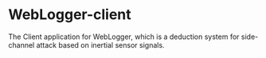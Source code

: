 # WebLogger-client
The Client application for WebLogger, which is a deduction system for side-channel attack based on inertial sensor signals.
